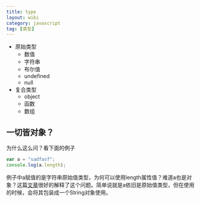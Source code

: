 ```yaml
---
title: type
layout: wiki
category: javascript
tag: [类型]
---
```


* 原始类型
	* 数值
	* 字符串
	* 布尔值
	* undefined
	* null
* 复合类型
	* object
	* 函数
	* 数组


## 一切皆对象？

为什么这么问？看下面的例子

~~~javascript
var a = "sadfasf";
console.log(a.length);
~~~

例子中a赋值的是字符串原始值类型，为何可以使用length属性值？难道a也是对象？这篇[文章](http://www.cnblogs.com/myvin/p/4660138.html)很好的解释了这个问题。简单说就是a依旧是原始值类型，但在使用的时候，会将其包装成一个String对象使用。

